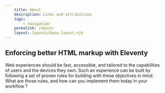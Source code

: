 ```yaml
---
    title: About
    description: Links and attributions
    tags: 
        - navigation
    permalink: /about/
    layout: layouts/base.layout.njk
---
```


<article>

# Enforcing better HTML markup with Eleventy

Web experiences should be fast, accessible, and tailored to the capabilities of users and the devices they own. Such an experience can be built by following a set of proven rules for building with these objectives in mind. What are those rules, and how can you implement them today in your workflow ? 


</article>